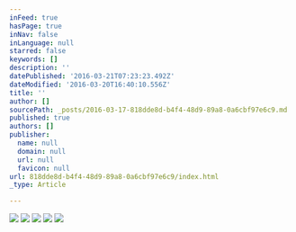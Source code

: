 ```yaml
---
inFeed: true
hasPage: true
inNav: false
inLanguage: null
starred: false
keywords: []
description: ''
datePublished: '2016-03-21T07:23:23.492Z'
dateModified: '2016-03-20T16:40:10.556Z'
title: ''
author: []
sourcePath: _posts/2016-03-17-818dde8d-b4f4-48d9-89a8-0a6cbf97e6c9.md
published: true
authors: []
publisher:
  name: null
  domain: null
  url: null
  favicon: null
url: 818dde8d-b4f4-48d9-89a8-0a6cbf97e6c9/index.html
_type: Article

---
```

![](https://the-grid-user-content.s3-us-west-2.amazonaws.com/3be7fa6c-dd83-45e9-9c5e-26efabf2d396.jpg)
![](https://the-grid-user-content.s3-us-west-2.amazonaws.com/020b8e88-99df-411e-a4c9-5154a5a65fe0.jpg)
![](https://the-grid-user-content.s3-us-west-2.amazonaws.com/7c5e8198-e6d6-483e-a630-1df9485db51b.jpg)
![](https://the-grid-user-content.s3-us-west-2.amazonaws.com/7372edd5-f699-4d01-988e-fa95e50f9e51.jpg)
![](https://the-grid-user-content.s3-us-west-2.amazonaws.com/08e9d86f-5789-4aea-bc14-4200175a496c.jpg)
